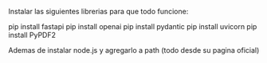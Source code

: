 Instalar las siguientes librerias para que todo funcione:

pip install fastapi
pip install openai
pip install pydantic
pip install uvicorn
pip install PyPDF2

Ademas de instalar node.js y agregarlo a path (todo desde su pagina oficial)

